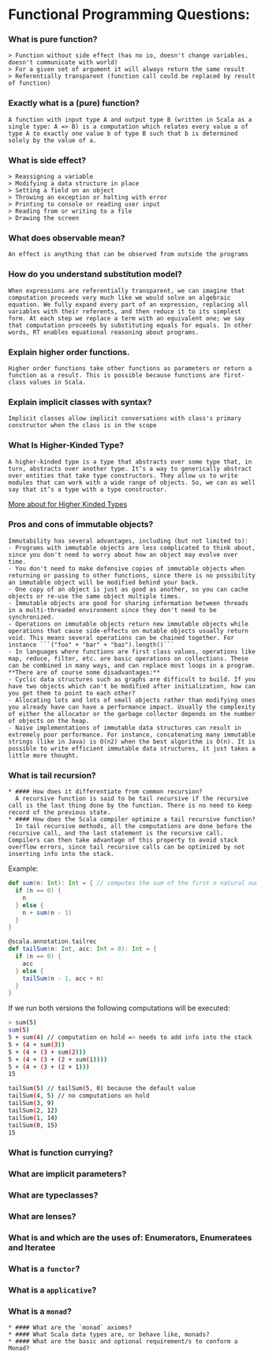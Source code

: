 # Functional Programming Questions:

### What is pure function?

    > Function without side effect (has no io, doesn't change variables, doesn't communicate with world)
    > For a given set of argument it will always return the same result
    > Referentially transparent (function call could be replaced by result of function)

### Exactly what is a (pure) function?

    A function with input type A and output type B (written in Scala as a single type: A => B) is a computation which relates every value a of type A to exactly one value b of type B such that b is determined solely by the value of a.

### What is side effect?

    > Reassigning a variable
    > Modifying a data structure in place
    > Setting a field on an object
    > Throwing an exception or halting with error
    > Printing to console or reading user input
    > Reading from or writing to a file
    > Drawing the screen

### What does observable mean?

    An effect is anything that can be observed from outside the programs

### How do you understand substitution model?

    When expressions are referentially transparent, we can imagine that computation proceeds very much like we would solve an algebraic equation. We fully expand every part of an expression, replacing all variables with their referents, and then reduce it to its simplest form. At each step we replace a term with an equivalent one; we say that computation proceeds by substituting equals for equals. In other words, RT enables equational reasoning about programs.

### Explain higher order functions.

    Higher order functions take other functions as parameters or return a function as a result. This is possible because functions are first-class values in Scala.

### Explain implicit classes with syntax?

    Implicit classes allow implicit conversations with class's primary constructor when the class is in the scope

### What Is Higher-Kinded Type?

    A higher-kinded type is a type that abstracts over some type that, in turn, abstracts over another type. It’s a way to generically abstract over entities that take type constructors. They allow us to write modules that can work with a wide range of objects. So, we can as well say that it’s a type with a type constructor.

[More about for Higher Kinded Types](help/hkt.md)


### Pros and cons of immutable objects?

    Immutability has several advantages, including (but not limited to):
    - Programs with immutable objects are less complicated to think about, since you don't need to worry about how an object may evolve over time.
    - You don't need to make defensive copies of immutable objects when returning or passing to other functions, since there is no possibility an immutable object will be modified behind your back.
    - One copy of an object is just as good as another, so you can cache objects or re-use the same object multiple times.
    - Immutable objects are good for sharing information between threads in a multi-threaded environment since they don't need to be synchronized.
    - Operations on immutable objects return new immutable objects while operations that cause side-effects on mutable objects usually return void. This means several operations can be chained together. For instance ```("foo" + "bar" + "baz").length()```
    - In languages where functions are first class values, operations like map, reduce, filter, etc. are basic operations on collections. These can be combined in many ways, and can replace most loops in a program.
    **There are of course some disadvantages:**
    - Cyclic data structures such as graphs are difficult to build. If you have two objects which can't be modified after initialization, how can you get them to point to each other?
    - Allocating lots and lots of small objects rather than modifying ones you already have can have a performance impact. Usually the complexity of either the allocator or the garbage collector depends on the number of objects on the heap.
    - Naive implementations of immutable data structures can result in extremely poor performance. For instance, concatenating many immutable strings (like in Java) is O(n2) when the best algorithm is O(n). It is possible to write efficient immutable data structures, it just takes a little more thought.

### What is tail recursion?
    * #### How does it differentiate from common recursion?
      A recursive function is said to be tail recursive if the recursive call is the last thing done by the function. There is no need to keep record of the previous state.
    * #### How does the Scala compiler optimize a tail recursive function?
      In tail recursive methods, all the computations are done before the recursive call, and the last statement is the recursive call. Compilers can then take advantage of this property to avoid stack overflow errors, since tail recursive calls can be optimized by not inserting info into the stack.

Example:

```scala
def sum(n: Int): Int = { // computes the sum of the first n natural numbers
  if (n == 0) {
    n
  } else {
    n + sum(n - 1)
  }
}

@scala.annotation.tailrec
def tailSum(n: Int, acc: Int = 0): Int = {
  if (n == 0) {
    acc
  } else {
    tailSum(n - 1, acc + n)
  }
}
```

If we run both versions the following computations will be executed:

```bash
> sum(5)
sum(5)
5 + sum(4) // computation on hold => needs to add info into the stack
5 + (4 + sum(3))
5 + (4 + (3 + sum(2)))
5 + (4 + (3 + (2 + sum(1))))
5 + (4 + (3 + (2 + 1)))
15

tailSum(5) // tailSum(5, 0) because the default value
tailSum(4, 5) // no computations on hold
tailSum(3, 9)
tailSum(2, 12)
tailSum(1, 14)
tailSum(0, 15)
15
```

### What is function currying?
### What are implicit parameters?
### What are typeclasses?
### What are lenses?
### What is and which are the uses of: Enumerators, Enumeratees and Iteratee
### What is a `functor`?
### What is a `applicative`?
### What is a `monad`?
    * #### What are the `monad` axioms?
    * #### What Scala data types are, or behave like, monads?
    * #### What are the basic and optional requirement/s to conform a Monad?
